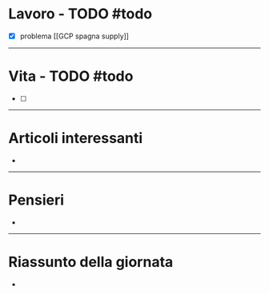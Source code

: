# Lavoro - TODO #todo 
- [x] problema [[GCP spagna supply]]

---

# Vita - TODO #todo 
- [ ] 

---

# Articoli interessanti
- 

---

# Pensieri
- 

---

# Riassunto della giornata
- 